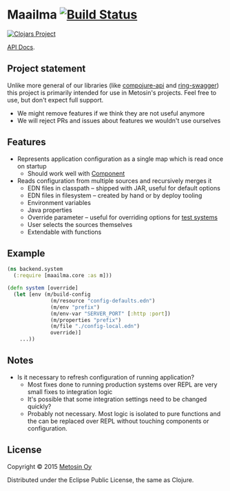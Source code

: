 # Maailma [![Build Status](https://travis-ci.org/metosin/maailma.svg?branch=master)](https://travis-ci.org/metosin/maailma)

[![Clojars Project](http://clojars.org/metosin/maailma/latest-version.svg)](http://clojars.org/metosin/maailma)

[API Docs](http://metosin.github.io/maailma/maailma.core.html).

## Project statement

Unlike more general of our libraries (like
[compojure-api](https://github.com/metosin/compojure-api) and
[ring-swagger](https://github.com/metosin/ring-swagger)) this project is
primarily intended for use in Metosin's projects. Feel free to use, but
don't expect full support.

- We might remove features if we think they are not useful anymore
- We will reject PRs and issues about features we wouldn't use ourselves

## Features

- Represents application configuration as a single map which is read once on startup
    - Should work well with [Component](https://github.com/stuartsierra/component)
- Reads configuration from multiple sources and recursively merges it
    - EDN files in classpath – shipped with JAR, useful for default options
    - EDN files in filesystem – created by hand or by deploy tooling
    - Environment variables
    - Java properties
    - Override parameter – useful for overriding options for [test systems](https://github.com/metosin/palikka/blob/master/test/palikka/core_test.clj#L9)
    - User selects the sources themselves
    - Extendable with functions

## Example

```clj
(ns backend.system
  (:require [maailma.core :as m]))

(defn system [override]
  (let [env (m/build-config
              (m/resource "config-defaults.edn")
              (m/env "prefix")
              (m/env-var "SERVER_PORT" [:http :port])
              (m/properties "prefix")
              (m/file "./config-local.edn")
              override)]
    ...))
```

## Notes

- Is it necessary to refresh configuration of running application?
    - Most fixes done to running production systems over REPL are very small fixes to integration logic
    - It's possible that some integration settings need to be changed quickly?
    - Probably not necessary. Most logic is isolated to pure functions and the can be replaced over REPL without touching components or configuration.

## License

Copyright © 2015 [Metosin Oy](http://www.metosin.fi)

Distributed under the Eclipse Public License, the same as Clojure.
